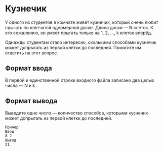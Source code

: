 # Кузнечик

У одного из студентов в комнате живёт кузнечик, который очень любит прыгать по клетчатой одномерной доске. Длина доски — N клеток. К его сожалению, он умеет прыгать только на 1, 2, …, k клеток вперёд.

Однажды студентам стало интересно, сколькими способами кузнечик может допрыгать из первой клетки до последней. Помогите им ответить на этот вопрос.
## Формат ввода

В первой и единственной строке входного файла записано два целых числа — N и k .
## Формат вывода

Выведите одно число — количество способов, которыми кузнечик может допрыгать из первой клетки до последней.

    Пример
    Ввод
    8 2
    Вывод
    21
